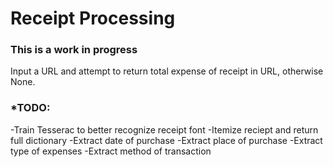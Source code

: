 # Receipt Processing

### This is a work in progress

Input a URL and attempt to return total expense of receipt in URL, otherwise None.

### *TODO:
-Train Tesserac to better recognize receipt font
-Itemize reciept and return full dictionary
-Extract date of purchase
-Extract place of purchase
-Extract type of expenses
-Extract method of transaction
